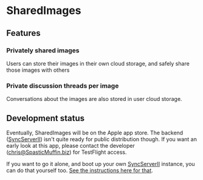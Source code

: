 # SharedImages

## Features

### Privately shared images

  Users can store their images in their own cloud storage, and safely share those images with others

### Private discussion threads per image

  Conversations about the images are also stored in user cloud storage.

## Development status

Eventually, SharedImages will be on the Apple app store. The backend ([SyncServerII](https://github.com/crspybits/SyncServerII/)) isn't quite ready for public distribution though. If you want an early look at this app, please contact the developer (chris@SpasticMuffin.biz) for TestFlight access.

If you want to go it alone, and boot up your own [SyncServerII](https://github.com/crspybits/SyncServerII/) instance, you can do that yourself too. [See the instructions here for that](https://crspybits.github.io/SyncServerII/).

